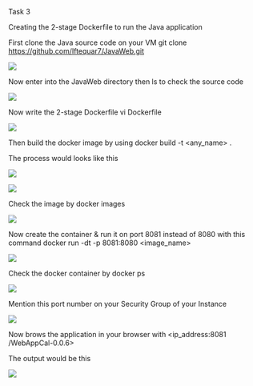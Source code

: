 Task 3

Creating the 2-stage Dockerfile to run the Java application

First clone the Java source code on your VM git clone https://github.com/Iftequar7/JavaWeb.git

![](RackMultipart20230518-1-jw4s5p_html_1ba2aa985001591d.png)

Now enter into the JavaWeb directory then ls to check the source code

![](RackMultipart20230518-1-jw4s5p_html_f0a43d276a78b122.png)

Now write the 2-stage Dockerfile vi Dockerfile

![](RackMultipart20230518-1-jw4s5p_html_b33a0f4d3e80e79.png)

Then build the docker image by using docker build -t \<any\_name\> .

The process would looks like this

![](RackMultipart20230518-1-jw4s5p_html_6cfe8ff246e0a767.png)

![](RackMultipart20230518-1-jw4s5p_html_baecfb501bf484cf.png)

Check the image by docker images

![](RackMultipart20230518-1-jw4s5p_html_24a3a9ac893248cd.png)

Now create the container & run it on port 8081 instead of 8080 with this command docker run -dt -p 8081:8080 \<image\_name\>

![](RackMultipart20230518-1-jw4s5p_html_e8516da47ad9019f.png)

Check the docker container by docker ps

![](RackMultipart20230518-1-jw4s5p_html_c2cbc0a14b58f82f.png)

Mention this port number on your Security Group of your Instance

![](RackMultipart20230518-1-jw4s5p_html_cbdea5f2364c5567.png)

Now brows the application in your browser with \<ip\_address:8081 /WebAppCal-0.0.6\>

The output would be this

![](RackMultipart20230518-1-jw4s5p_html_879535a8fde04437.png)

